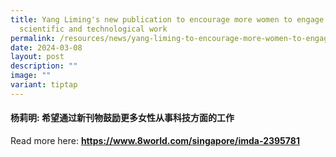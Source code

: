 ```yaml
---
title: Yang Liming's new publication to encourage more women to engage in
  scientific and technological work
permalink: /resources/news/yang-liming-to-encourage-more-women-to-engage-in-scientific-and-technological-work/
date: 2024-03-08
layout: post
description: ""
image: ""
variant: tiptap
---
```

<h4>杨莉明: 希望通过新刊物鼓励更多女性从事科技方面的工作</h4>
<p></p>
<p>Read more here: <strong><a href="https://www.8world.com/singapore/imda-2395781" rel="noopener noreferrer nofollow" target="_blank">https://www.8world.com/singapore/imda-2395781</a></strong>
</p>
<p></p>